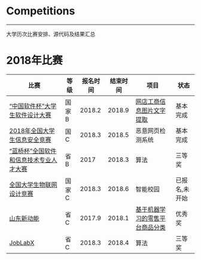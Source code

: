 # Competitions
---
大学历次比赛安排、源代码及结果汇总


# 2018年比赛

比赛 | 等级 | 报名时间 | 结束时间 | 项目 | 状态
--- | --- | --- | --- | --- | --- 
[“中国软件杯”大学生软件设计大赛](http://www.cnsoftbei.com/) | 国家B | 2018.2 | 2018.9 | [网店工商信息图片文字提取](http://www.cnsoftbei.com/bencandy.php?fid=151&aid=1611) | 基本完成
[2018年全国大学生信息安全竞赛](http://www.ciscn.cn/competition/securityCompetition?compet_id=26) | 国C | 2018.3 | 2018.5 | 恶意网页检测系统　|基本完成
[“蓝桥杯”全国软件和信息技术专业人才大赛](http://dasai.lanqiao.cn/) | 省B | 2017 | 2018.3 | 算法 | 三等奖
[全国大学生物联网设计竞赛](http://210.39.2.52/ac/home/home/website/wn/58410.html) |国家C | 2018.3| 2018.6 | 智能校园 | 已报名,未开始
[山东新动能](https://github.com/ETCartman/SDXinDongNeng2017)| 省C | 2017.9 | 2018.1 | [基于机器学习的零售平台商品分类](https://github.com/ETCartman/SDXinDongNeng2017) | 优秀奖 
[JobLabX](http://www.joblabx.com/) | 省C | 2018.3 | 2018.4 | 算法 | 三等奖






